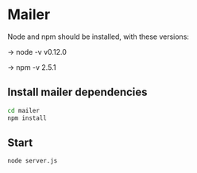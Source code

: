 # Mailer

Node and npm should be installed, with these versions:

→ node -v
v0.12.0

→ npm -v
2.5.1

## Install mailer dependencies

```sh
cd mailer
npm install
```

## Start

```sh
node server.js
```